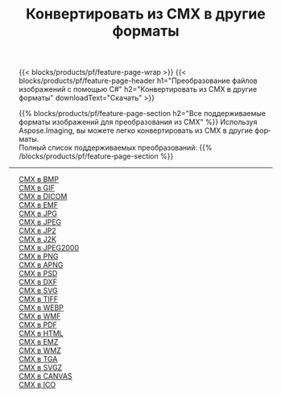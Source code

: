 ﻿---
title: Конвертировать из CMX в другие форматы 
weight: 3920
url: /ru/java/conversion/from/cmx 
lang: ru
langdirlevel: 2
locales: zh-hans,ja,it,ru,de,es,fr,nl,id,lt,pl,pt,vi,tr,ko,zh-hant,ar,hi,th,sv,cs,uk,he
description: Используя Aspose.Imaging, вы можете легко конвертировать из CMX в другие форматы.
---

{{< blocks/products/pf/feature-page-wrap >}}
{{< blocks/products/pf/feature-page-header h1="Преобразование файлов изображений с помощью C#" h2="Конвертировать из CMX в другие форматы" downloadText="Скачать" >}}


{{% blocks/products/pf/feature-page-section  h2="Все поддерживаемые форматы изображений для преобразования из CMX" %}}
Используя Aspose.Imaging, вы можете легко конвертировать из CMX в другие форматы.
<br/>
Полный список поддерживаемых преобразований:
{{% /blocks/products/pf/feature-page-section %}}
<div class="container-fluid productfamilypage bg-gray">
    <div class="convertypes bg-gray agp-content section">
        <div class="container">
		<hr style="margin-left:-20px;"/>
		<div class="row other-converters">
		    <div class='col-md-2 other-converter remove-lp remove-rp'><a href="/imaging/ru/java/conversion/cmx-to-bmp" >CMX в BMP</a></div><div class='col-md-2 other-converter remove-lp remove-rp'><a href="/imaging/ru/java/conversion/cmx-to-gif" >CMX в GIF</a></div><div class='col-md-2 other-converter remove-lp remove-rp'><a href="/imaging/ru/java/conversion/cmx-to-dicom" >CMX в DICOM</a></div><div class='col-md-2 other-converter remove-lp remove-rp'><a href="/imaging/ru/java/conversion/cmx-to-emf" >CMX в EMF</a></div><div class='col-md-2 other-converter remove-lp remove-rp'><a href="/imaging/ru/java/conversion/cmx-to-jpg" >CMX в JPG</a></div><div class='col-md-2 other-converter remove-lp remove-rp'><a href="/imaging/ru/java/conversion/cmx-to-jpeg" >CMX в JPEG</a></div><div class='col-md-2 other-converter remove-lp remove-rp'><a href="/imaging/ru/java/conversion/cmx-to-jp2" >CMX в JP2</a></div><div class='col-md-2 other-converter remove-lp remove-rp'><a href="/imaging/ru/java/conversion/cmx-to-j2k" >CMX в J2K</a></div><div class='col-md-2 other-converter remove-lp remove-rp'><a href="/imaging/ru/java/conversion/cmx-to-jpeg2000" >CMX в JPEG2000</a></div><div class='col-md-2 other-converter remove-lp remove-rp'><a href="/imaging/ru/java/conversion/cmx-to-png" >CMX в PNG</a></div><div class='col-md-2 other-converter remove-lp remove-rp'><a href="/imaging/ru/java/conversion/cmx-to-apng" >CMX в APNG</a></div><div class='col-md-2 other-converter remove-lp remove-rp'><a href="/imaging/ru/java/conversion/cmx-to-psd" >CMX в PSD</a></div><div class='col-md-2 other-converter remove-lp remove-rp'><a href="/imaging/ru/java/conversion/cmx-to-dxf" >CMX в DXF</a></div><div class='col-md-2 other-converter remove-lp remove-rp'><a href="/imaging/ru/java/conversion/cmx-to-svg" >CMX в SVG</a></div><div class='col-md-2 other-converter remove-lp remove-rp'><a href="/imaging/ru/java/conversion/cmx-to-tiff" >CMX в TIFF</a></div><div class='col-md-2 other-converter remove-lp remove-rp'><a href="/imaging/ru/java/conversion/cmx-to-webp" >CMX в WEBP</a></div><div class='col-md-2 other-converter remove-lp remove-rp'><a href="/imaging/ru/java/conversion/cmx-to-wmf" >CMX в WMF</a></div><div class='col-md-2 other-converter remove-lp remove-rp'><a href="/imaging/ru/java/conversion/cmx-to-pdf" >CMX в PDF</a></div><div class='col-md-2 other-converter remove-lp remove-rp'><a href="/imaging/ru/java/conversion/cmx-to-html" >CMX в HTML</a></div><div class='col-md-2 other-converter remove-lp remove-rp'><a href="/imaging/ru/java/conversion/cmx-to-emz" >CMX в EMZ</a></div><div class='col-md-2 other-converter remove-lp remove-rp'><a href="/imaging/ru/java/conversion/cmx-to-wmz" >CMX в WMZ</a></div><div class='col-md-2 other-converter remove-lp remove-rp'><a href="/imaging/ru/java/conversion/cmx-to-tga" >CMX в TGA</a></div><div class='col-md-2 other-converter remove-lp remove-rp'><a href="/imaging/ru/java/conversion/cmx-to-svgz" >CMX в SVGZ</a></div><div class='col-md-2 other-converter remove-lp remove-rp'><a href="/imaging/ru/java/conversion/cmx-to-canvas" >CMX в CANVAS</a></div><div class='col-md-2 other-converter remove-lp remove-rp'><a href="/imaging/ru/java/conversion/cmx-to-ico" >CMX в ICO</a></div>
                </div>
        </div>
    </div>
</div>
<br/>

